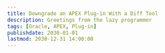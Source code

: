 ```yaml
---
title: Downgrade an APEX Plug-in With a Diff Tool
description: Greetings from the lazy programmer
tags: [Oracle, APEX, Plug-in]
publishdate: 2030-01-01
lastmod: 2030-12-31 14:00:00
---
```


